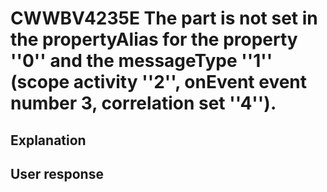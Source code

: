 # CWWBV4235E The part is not set in the propertyAlias for the property ''0'' and the messageType ''1'' (scope activity ''2'', onEvent event number 3, correlation set ''4'').

## Explanation

## User response